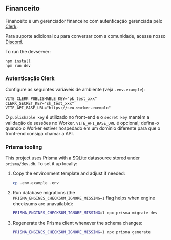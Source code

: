 ## Financeito

Financeito é um gerenciador financeiro com autenticação gerenciada pelo [Clerk](https://clerk.com).

Para suporte adicional ou para conversar com a comunidade, acesse nosso [Discord](https://discord.gg/shDEGBSe2d).

To run the devserver:
```
npm install
npm run dev
```

### Autenticação Clerk

Configure as seguintes variáveis de ambiente (veja `.env.example`):

```
VITE_CLERK_PUBLISHABLE_KEY="pk_test_xxx"
CLERK_SECRET_KEY="sk_test_xxx"
VITE_API_BASE_URL="https://seu-worker.exemplo"
```

O `publishable key` é utilizado no front-end e o `secret key` mantém a validação de sessões no Worker.
`VITE_API_BASE_URL` é opcional; defina-o quando o Worker estiver hospedado em um domínio diferente para que o front-end consiga chamar a API.

### Prisma tooling

This project uses Prisma with a SQLite datasource stored under `prisma/dev.db`. To set it up locally:

1. Copy the environment template and adjust if needed:
   ```bash
   cp .env.example .env
   ```
2. Run database migrations (the `PRISMA_ENGINES_CHECKSUM_IGNORE_MISSING=1` flag helps when engine checksums are unavailable):
   ```bash
   PRISMA_ENGINES_CHECKSUM_IGNORE_MISSING=1 npx prisma migrate dev
   ```
3. Regenerate the Prisma client whenever the schema changes:
   ```bash
   PRISMA_ENGINES_CHECKSUM_IGNORE_MISSING=1 npx prisma generate
   ```
